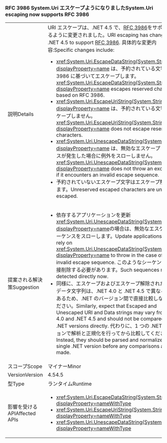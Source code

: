 ### <a name="systemuri-escaping-now-supports-rfc-3986"></a><span data-ttu-id="75a00-101">RFC 3986 System.Uri エスケープようになりました</span><span class="sxs-lookup"><span data-stu-id="75a00-101">System.Uri escaping now supports RFC 3986</span></span>

|   |   |
|---|---|
|<span data-ttu-id="75a00-102">説明</span><span class="sxs-lookup"><span data-stu-id="75a00-102">Details</span></span>|<span data-ttu-id="75a00-103">URI エスケープは、.NET 4.5 で、[RFC 3986](http://tools.ietf.org/html/rfc3986)をサポートするように変更されました。</span><span class="sxs-lookup"><span data-stu-id="75a00-103">URI escaping has changed in .NET 4.5 to support [RFC 3986](http://tools.ietf.org/html/rfc3986).</span></span> <span data-ttu-id="75a00-104">具体的な変更内容:</span><span class="sxs-lookup"><span data-stu-id="75a00-104">Specific changes include:</span></span><ul><li><span data-ttu-id="75a00-105"><xref:System.Uri.EscapeDataString(System.String)?displayProperty=name> は、予約されている文字を RFC 3986 に基づいてエスケープします。</span><span class="sxs-lookup"><span data-stu-id="75a00-105"><xref:System.Uri.EscapeDataString(System.String)?displayProperty=name> escapes reserved characters based on RFC 3986.</span></span></li><li><span data-ttu-id="75a00-106"><xref:System.Uri.EscapeUriString(System.String)?displayProperty=name> は、予約されている文字をエスケープしません。</span><span class="sxs-lookup"><span data-stu-id="75a00-106"><xref:System.Uri.EscapeUriString(System.String)?displayProperty=name> does not escape reserved characters.</span></span></li><li><span data-ttu-id="75a00-107"><xref:System.Uri.UnescapeDataString(System.String)?displayProperty=name> は、無効なエスケープ シーケンスが発生した場合に例外をスローしません。</span><span class="sxs-lookup"><span data-stu-id="75a00-107"><xref:System.Uri.UnescapeDataString(System.String)?displayProperty=name> does not throw an exception if it encounters an invalid escape sequence.</span></span></li><li><span data-ttu-id="75a00-108">予約されていないエスケープ文字はエスケープ解除されます。</span><span class="sxs-lookup"><span data-stu-id="75a00-108">Unreserved escaped characters are un-escaped.</span></span></li></ul>|
|<span data-ttu-id="75a00-109">提案される解決策</span><span class="sxs-lookup"><span data-stu-id="75a00-109">Suggestion</span></span>|<ul><li><span data-ttu-id="75a00-110">依存するアプリケーションを更新<xref:System.Uri.UnescapeDataString(System.String)?displayProperty=name>の場合は、無効なエスケープ シーケンスをスローします。</span><span class="sxs-lookup"><span data-stu-id="75a00-110">Update applications to not rely on <xref:System.Uri.UnescapeDataString(System.String)?displayProperty=name> to throw in the case of an invalid escape sequence.</span></span> <span data-ttu-id="75a00-111">このようなシーケンスは、直接削除する必要があります。</span><span class="sxs-lookup"><span data-stu-id="75a00-111">Such sequences must be detected directly now.</span></span></li><li><span data-ttu-id="75a00-112">同様に、エスケープおよびエスケープ解除された URI とデータ文字列は、.NET 4.0 と .NET 4.5 で異なる場合があるため、.NET のバージョン間で直接比較しないでください。</span><span class="sxs-lookup"><span data-stu-id="75a00-112">Similarly, expect that Escaped and Unescaped URI and Data strings may vary from .NET 4.0 and .NET 4.5 and should not be compared across .NET versions directly.</span></span> <span data-ttu-id="75a00-113">代わりに、1 つの .NET バージョンで解析と正規化を行ってから比較してください。</span><span class="sxs-lookup"><span data-stu-id="75a00-113">Instead, they should be parsed and normalized in a single .NET version before any comparisons are made.</span></span></li></ul>|
|<span data-ttu-id="75a00-114">スコープ</span><span class="sxs-lookup"><span data-stu-id="75a00-114">Scope</span></span>|<span data-ttu-id="75a00-115">マイナー</span><span class="sxs-lookup"><span data-stu-id="75a00-115">Minor</span></span>|
|<span data-ttu-id="75a00-116">Version</span><span class="sxs-lookup"><span data-stu-id="75a00-116">Version</span></span>|<span data-ttu-id="75a00-117">4.5</span><span class="sxs-lookup"><span data-stu-id="75a00-117">4.5</span></span>|
|<span data-ttu-id="75a00-118">型</span><span class="sxs-lookup"><span data-stu-id="75a00-118">Type</span></span>|<span data-ttu-id="75a00-119">ランタイム</span><span class="sxs-lookup"><span data-stu-id="75a00-119">Runtime</span></span>|
|<span data-ttu-id="75a00-120">影響を受ける API</span><span class="sxs-lookup"><span data-stu-id="75a00-120">Affected APIs</span></span>|<ul><li><xref:System.Uri.EscapeDataString(System.String)?displayProperty=nameWithType></li><li><xref:System.Uri.EscapeUriString(System.String)?displayProperty=nameWithType></li><li><xref:System.Uri.UnescapeDataString(System.String)?displayProperty=nameWithType></li></ul>|

